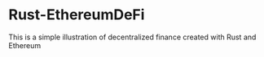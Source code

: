 # Rust-EthereumDeFi
This is a simple illustration of decentralized finance created with Rust and Ethereum

